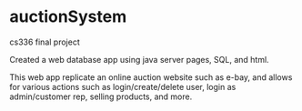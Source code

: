 # auctionSystem
cs336 final project 

Created a web database app using java server pages, SQL, and html. 

This web app replicate an online auction website such as e-bay, and allows for various actions such as login/create/delete user, login as admin/customer rep, selling products, and more. 
